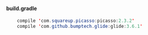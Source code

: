 #### build.gradle
```java
    compile 'com.squareup.picasso:picasso:2.3.2'
    compile 'com.github.bumptech.glide:glide:3.6.1'
```